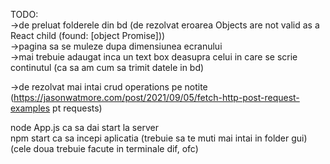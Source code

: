 TODO: <br>
    ->de preluat folderele din bd (de rezolvat eroarea Objects are not valid as a React child (found: [object Promise]))<br>
    ->pagina sa se muleze dupa dimensiunea ecranului<br>
    ->mai trebuie adaugat inca un text box deasupra celui in care se scrie continutul (ca sa am cum sa trimit datele in bd)<br>

->de rezolvat mai intai crud operations pe notite (https://jasonwatmore.com/post/2021/09/05/fetch-http-post-request-examples pt requests)

node App.js ca sa dai start la server<br>
npm start ca sa incepi aplicatia (trebuie sa te muti mai intai in folder gui)<br>
(cele doua trebuie facute in terminale dif, ofc)
